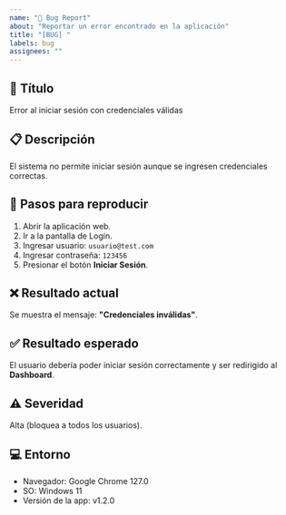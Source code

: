```yaml
---
name: "🐞 Bug Report"
about: "Reportar un error encontrado en la aplicación"
title: "[BUG] "
labels: bug
assignees: ""
---
```


## 🐛 Título
Error al iniciar sesión con credenciales válidas

## 📋 Descripción
El sistema no permite iniciar sesión aunque se ingresen credenciales correctas.

## 🔁 Pasos para reproducir
1. Abrir la aplicación web.
2. Ir a la pantalla de Login.
3. Ingresar usuario: `usuario@test.com`
4. Ingresar contraseña: `123456`
5. Presionar el botón **Iniciar Sesión**.

## ❌ Resultado actual
Se muestra el mensaje: **"Credenciales inválidas"**.

## ✅ Resultado esperado
El usuario debería poder iniciar sesión correctamente y ser redirigido al **Dashboard**.

## ⚠️ Severidad
Alta (bloquea a todos los usuarios).

## 💻 Entorno
- Navegador: Google Chrome 127.0  
- SO: Windows 11  
- Versión de la app: v1.2.0
